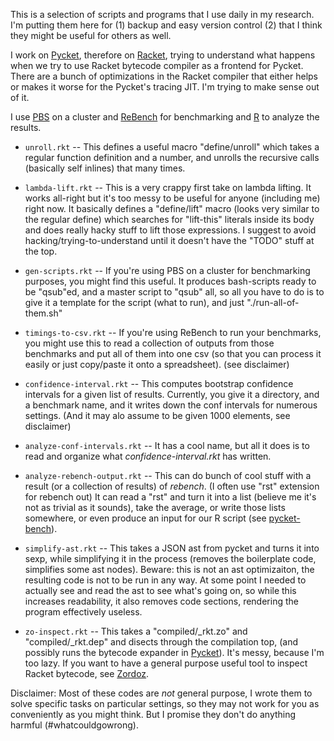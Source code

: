 
This is a selection of scripts and programs that I use daily in my
research. I'm putting them here for (1) backup and easy version
control (2) that I think they might be useful for others as well.

I work on [Pycket](https://github.com/pycket/pycket), therefore on
[Racket](https://github.com/racket/racket), trying to understand what
happens when we try to use Racket bytecode compiler as a frontend for
Pycket. There are a bunch of optimizations in the Racket compiler that
either helps or makes it worse for the Pycket's tracing JIT. I'm
trying to make sense out of it.

I use [PBS](https://en.wikipedia.org/wiki/Portable_Batch_System) on a
cluster and [ReBench](https://github.com/smarr/ReBench) for
benchmarking and [R](https://www.r-project.org/) to analyze the
results.

- `unroll.rkt` -- This defines a useful macro "define/unroll" which
 takes a regular function definition and a number, and unrolls the
 recursive calls (basically self inlines) that many times.

- `lambda-lift.rkt` -- This is a very crappy first take on lambda
  lifting. It works all-right but it's too messy to be useful for
  anyone (including me) right now. It basically defines a
  "define/lift" macro (looks very similar to the regular define) which
  searches for "lift-this" literals inside its body and does really
  hacky stuff to lift those expressions. I suggest to avoid
  hacking/trying-to-understand until it doesn't have the "TODO" stuff
  at the top.

- `gen-scripts.rkt` -- If you're using PBS on a cluster for benchmarking
purposes, you might find this useful. It produces bash-scripts ready
to be "qsub"ed, and a master script to "qsub" all, so all you have to
do is to give it a template for the script (what to run), and just
"./run-all-of-them.sh"

- `timings-to-csv.rkt` -- If you're using ReBench to run your
 benchmarks, you might use this to read a collection of outputs from
 those benchmarks and put all of them into one csv (so that you can
 process it easily or just copy/paste it onto a spreadsheet). (see
 disclaimer)

- `confidence-interval.rkt` -- This computes bootstrap confidence
 intervals for a given list of results. Currently, you give it a
 directory, and a benchmark name, and it writes down the conf
 intervals for numerous settings. (And it may alo assume to be given
 1000 elements, see disclaimer)

- `analyze-conf-intervals.rkt` -- It has a cool name, but all it does is
 to read and organize what *confidence-interval.rkt* has written.

- `analyze-rebench-output.rkt` -- This can do bunch of cool stuff with a
 result (or a collection of results) of *rebench*. (I often use "rst"
 extension for rebench out) It can read a "rst" and turn it into a
 list (believe me it's not as trivial as it sounds), take the average,
 or write those lists somewhere, or even produce an input for our R
 script (see [pycket-bench](https://github.com/pycket/pycket-bench)).

- `simplify-ast.rkt` -- This takes a JSON ast from pycket and turns it
 into sexp, while simplifying it in the process (removes the
 boilerplate code, simplifies some ast nodes). Beware: this is not an
 ast optimizaiton, the resulting code is not to be run in any way. At
 some point I needed to actually see and read the ast to see what's
 going on, so while this increases readability, it also removes code
 sections, rendering the program effectively useless.

- `zo-inspect.rkt` -- This takes a "compiled/<file>_rkt.zo" and
 "compiled/<file>_rkt.dep" and disects through the compilation top,
 (and possibly runs the bytecode expander in
 [Pycket](https://github.com/pycket/pycket)). It's messy, because I'm
 too lazy. If you want to have a general purpose useful tool to
 inspect Racket bytecode, see
 [Zordoz](https://github.com/bennn/zordoz).


Disclaimer: Most of these codes are *not* general purpose, I wrote
them to solve specific tasks on particular settings, so they may not
work for you as conveniently as you might think. But I promise they
don't do anything harmful (#whatcouldgowrong).
